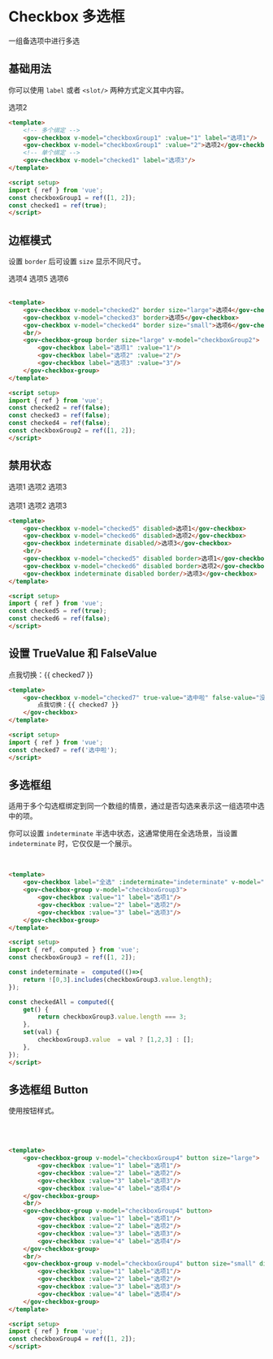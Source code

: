 # Checkbox 多选框

一组备选项中进行多选

<script setup>
import { ref,  computed } from 'vue';
const checkboxGroup1 = ref([1, 2]);
const checkboxGroup2 = ref([1, 2]);
const checkboxGroup3 = ref([1, 2]);
const checkboxGroup4 = ref([1, 2]);

const checked1 = ref(true);
const checked2 = ref(false);
const checked3 = ref(false);
const checked4 = ref(false);
const checked5 = ref(true);
const checked6 = ref(false);
const checked7 = ref('选中啦');

const indeterminate =  computed(()=>{
	return ![0,3].includes(checkboxGroup3.value.length);
});

const checkedAll = computed({
	get() {
		return checkboxGroup3.value.length === 3;
	},
	set(val) {
		checkboxGroup3.value  = val ? [1,2,3] : [];
	},
});
</script>


## 基础用法

你可以使用 ```label``` 或者 ```<slot/>``` 两种方式定义其中内容。

<demo-container class="demo-gov-form">
	<gov-checkbox v-model="checkboxGroup1" :value="1" label="选项1"/>
	<gov-checkbox v-model="checkboxGroup1" :value="2">选项2</gov-checkbox>
	<gov-checkbox v-model="checked1" label="选项3"/>
</demo-container>

```md
<template>
	<!-- 多个绑定 -->
	<gov-checkbox v-model="checkboxGroup1" :value="1" label="选项1"/>
	<gov-checkbox v-model="checkboxGroup1" :value="2">选项2</gov-checkbox>
	<!-- 单个绑定 -->
	<gov-checkbox v-model="checked1" label="选项3"/>
</template>

<script setup>
import { ref } from 'vue';
const checkboxGroup1 = ref([1, 2]);
const checked1 = ref(true);
</script>
```

## 边框模式

设置 ```border``` 后可设置 ```size``` 显示不同尺寸。

<demo-container class="demo-gov-form">
	<gov-checkbox v-model="checked2" border size="large">选项4</gov-checkbox>
	<gov-checkbox v-model="checked3" border>选项5</gov-checkbox>
	<gov-checkbox v-model="checked4" border size="small">选项6</gov-checkbox>
	<br/>
	<br/>
	<gov-checkbox-group border size="large" v-model="checkboxGroup2">
		<gov-checkbox label="选项1" :value="1"/>
		<gov-checkbox label="选项2" :value="2"/>
		<gov-checkbox label="选项3" :value="3"/>
	</gov-checkbox-group>
</demo-container>

```md
<template>
	<gov-checkbox v-model="checked2" border size="large">选项4</gov-checkbox>
	<gov-checkbox v-model="checked3" border>选项5</gov-checkbox>
	<gov-checkbox v-model="checked4" border size="small">选项6</gov-checkbox>
	<br/>
	<gov-checkbox-group border size="large" v-model="checkboxGroup2">
		<gov-checkbox label="选项1" :value="1"/>
		<gov-checkbox label="选项2" :value="2"/>
		<gov-checkbox label="选项3" :value="3"/>
	</gov-checkbox-group>
</template>

<script setup>
import { ref } from 'vue';
const checked2 = ref(false);
const checked3 = ref(false);
const checked4 = ref(false);
const checkboxGroup2 = ref([1, 2]);
</script>
```


## 禁用状态
<demo-container class="demo-gov-form">
	<gov-checkbox v-model="checked5" disabled>选项1</gov-checkbox>
	<gov-checkbox v-model="checked6" disabled>选项2</gov-checkbox>
	<gov-checkbox indeterminate disabled>选项3</gov-checkbox>
	<br/>
	<br/>
	<gov-checkbox v-model="checked5" disabled border>选项1</gov-checkbox>
	<gov-checkbox v-model="checked6" disabled border>选项2</gov-checkbox>
	<gov-checkbox indeterminate disabled border>选项3</gov-checkbox>
</demo-container>

```md
<template>
	<gov-checkbox v-model="checked5" disabled>选项1</gov-checkbox>
	<gov-checkbox v-model="checked6" disabled>选项2</gov-checkbox>
	<gov-checkbox indeterminate disabled/>选项3</gov-checkbox>
	<br/>
	<gov-checkbox v-model="checked5" disabled border>选项1</gov-checkbox>
	<gov-checkbox v-model="checked6" disabled border>选项2</gov-checkbox>
	<gov-checkbox indeterminate disabled border/>选项3</gov-checkbox>
</template>

<script setup>
import { ref } from 'vue';
const checked5 = ref(true);
const checked6 = ref(false);
</script>
```



## 设置 TrueValue 和 FalseValue

<demo-container class="demo-gov-form">
	<gov-checkbox v-model="checked7" true-value="选中啦" false-value="没选中">点我切换：{{ checked7 }}</gov-checkbox>
</demo-container>

```md
<template>
	<gov-checkbox v-model="checked7" true-value="选中啦" false-value="没选中">
		点我切换：{{ checked7 }}
	</gov-checkbox>
</template>

<script setup>
import { ref } from 'vue';
const checked7 = ref('选中啦');
</script>
```


## 多选框组

适用于多个勾选框绑定到同一个数组的情景，通过是否勾选来表示这一组选项中选中的项。

你可以设置 ```indeterminate``` 半选中状态，这通常使用在全选场景，当设置 ```indeterminate``` 时，它仅仅是一个展示。

<demo-container class="demo-gov-form">
	<gov-checkbox label="全选" :indeterminate="indeterminate" v-model="checkedAll"/>
	<br/>
	<gov-checkbox-group v-model="checkboxGroup3">
		<gov-checkbox :value="1" label="选项1"/>
		<gov-checkbox :value="2" label="选项2"/>
		<gov-checkbox :value="3" label="选项3"/>
	</gov-checkbox-group>
</demo-container>

```md
<template>
	<gov-checkbox label="全选" :indeterminate="indeterminate" v-model="checkedAll"/>
	<gov-checkbox-group v-model="checkboxGroup3">
		<gov-checkbox :value="1" label="选项1"/>
		<gov-checkbox :value="2" label="选项2"/>
		<gov-checkbox :value="3" label="选项3"/>
	</gov-checkbox-group>
</template>

<script setup>
import { ref, computed } from 'vue';
const checkboxGroup3 = ref([1, 2]);

const indeterminate =  computed(()=>{
	return ![0,3].includes(checkboxGroup3.value.length);
});

const checkedAll = computed({
	get() {
		return checkboxGroup3.value.length === 3;
	},
	set(val) {
		checkboxGroup3.value  = val ? [1,2,3] : [];
	},
});
</script>
```

## 多选框组 Button

使用按钮样式。

<demo-container class="demo-gov-form">
	<gov-checkbox-group v-model="checkboxGroup4" button size="large">
		<gov-checkbox :value="1" label="选项1"/>
		<gov-checkbox :value="2" label="选项2"/>
		<gov-checkbox :value="3" label="选项3"/>
		<gov-checkbox :value="4" label="选项4"/>
	</gov-checkbox-group>
	<br/>
	<gov-checkbox-group v-model="checkboxGroup4" button>
		<gov-checkbox :value="1" label="选项1"/>
		<gov-checkbox :value="2" label="选项2"/>
		<gov-checkbox :value="3" label="选项3"/>
		<gov-checkbox :value="4" label="选项4"/>
	</gov-checkbox-group>
	<br/>
	<gov-checkbox-group v-model="checkboxGroup4" button size="small" disabled>
		<gov-checkbox :value="1" label="选项1"/>
		<gov-checkbox :value="2" label="选项2"/>
		<gov-checkbox :value="3" label="选项3"/>
		<gov-checkbox :value="4" label="选项4"/>
	</gov-checkbox-group>
</demo-container>

```md
<template>
	<gov-checkbox-group v-model="checkboxGroup4" button size="large">
		<gov-checkbox :value="1" label="选项1"/>
		<gov-checkbox :value="2" label="选项2"/>
		<gov-checkbox :value="3" label="选项3"/>
		<gov-checkbox :value="4" label="选项4"/>
	</gov-checkbox-group>
	<br/>
	<gov-checkbox-group v-model="checkboxGroup4" button>
		<gov-checkbox :value="1" label="选项1"/>
		<gov-checkbox :value="2" label="选项2"/>
		<gov-checkbox :value="3" label="选项3"/>
		<gov-checkbox :value="4" label="选项4"/>
	</gov-checkbox-group>
	<br/>
	<gov-checkbox-group v-model="checkboxGroup4" button size="small" disabled>
		<gov-checkbox :value="1" label="选项1"/>
		<gov-checkbox :value="2" label="选项2"/>
		<gov-checkbox :value="3" label="选项3"/>
		<gov-checkbox :value="4" label="选项4"/>
	</gov-checkbox-group>
</template>

<script setup>
import { ref } from 'vue';
const checkboxGroup4 = ref([1, 2]);
</script>
```
